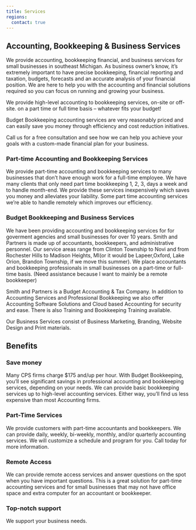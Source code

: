 ```yaml
---
title: Services
regions:
  contact: true
---
```


## Accounting, Bookkeeping & Business Services

We provide accounting, bookkeeping financial, and business services for small 
businesses in southeast Michigan. As business owner’s know, it’s extremely important 
to have precise bookkeeping, financial reporting and taxation, budgets, forecasts 
and an accurate analysis of your financial position. We are here to help you with 
the accounting and financial solutions required so you can focus on running and 
growing your business. 

We provide high-level accounting to bookkeeping services, on-site or off-site. on 
a part time or full time basis – whatever fits your budget!

Budget Bookkeeping accounting services are very reasonably priced and can easily 
save you money through efficiency and cost reduction initiatives. 

Call us for a free consultation and see how we can help you achieve your goals with a 
custom-made financial plan for your business.

### Part-time Accounting and Bookkeeping Services

We provide part-time accounting and bookkeeping services to many businesses that don’t 
have enough work for a full-time employee. We have many clients that only need part 
time bookkeeping 1, 2, 3, days a week and to handle month-end. We provide these services 
inexpensively which saves you money and alleviates your liability. Some part time 
accounting services we’re able to handle remotely which improves our efficiency.

### Budget Bookkeeping and Business Services

We have been providing accounting and bookkeeping services for for goverment agencies and small businesses for over 10 years. Smith and Partners is made up of  accountants, bookkeepers, and administrative personnel. Our service areas range from Clinton Township to Novi and from Rochester Hills to Madison Heights, MI(or it would be Lapeer,Oxford, Lake Orion, Brandon Township, if we move this summer). We place accountants and bookkeeping professionals in small businesses on a part-time or full-time basis. (Need assistance because I want to mainly be a remote bookkeeper)

Smith and Partners  is a Budget Accounting & Tax Company. In addition to Accounting 
Services and Professional Bookkeeping we also offer Accounting Software Solutions and 
Cloud based Accounting for security and ease. There is also Training and Bookkeeping 
Training available.

Our Business Services consist of Business Marketing, Branding, Website Design and 
Print materials.

## Benefits

### Save money
Many CPS firms charge $175 and/up per hour. With Budget Bookkeeping, you’ll see 
significant savings in professional accounting and bookkeeping services, depending 
on your needs. We can provide basic bookkeeping services up to high-level accounting 
services. Either way, you’ll find us less expensive than most Accounting firms.

### Part-Time Services
We provide customers with part-time accountants and bookkeepers. We can provide 
daily, weekly, bi-weekly, monthly, and/or quarterly accounting services. We will 
customize a schedule and program for you. Call today for more information.

### Remote Access
We can provide remote access services and answer questions on the spot when you have 
important questions. This is a great solution for part-time accounting services and 
for small businesses that may not have office space and extra computer for an accountant 
or bookkeeper.

### Top-notch support

We support your business needs.
